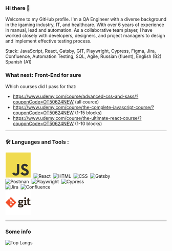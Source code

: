 ### Hi there 👋

Welcome to my GitHub profile. 
I'm a QA Engineer with a diverse background in the igaming industry, IT, and healthcare. With over 6 years of experience in manual, lead and automation. 
As a collaborative team player, I have worked closely with developers, designers, and project managers to design and implement effective testing process. 

Stack:
JavaScript, React, Gatsby, GIT, Playwright, Cypress, Figma, Jira, Confluence, Automation Testing, SQL, Agile, Russian (fluent), English (B2) Spanish (A1)

### What next: Front-End for sure
Which courses did I pass for that: 
- https://www.udemy.com/course/advanced-css-and-sass/?couponCode=OT50624NEW   (all cource)
- https://www.udemy.com/course/the-complete-javascript-course/?couponCode=OT50624NEW  (1-15 blocks)
- https://www.udemy.com/course/the-ultimate-react-course/?couponCode=OT50624NEW (1-10 blocks)


---

### :hammer_and_wrench: Languages and Tools :

<div>
  <img src="https://github.com/devicons/devicon/blob/master/icons/javascript/javascript-original.svg" title="JavaScript" alt="JavaScript" width="80" height="80"/>&nbsp;
  <img src="https://github.com/razmikoganesian/razmikoganesian/assets/148771832/0bbbc7b6-03c7-49e1-9656-9d64ecfeaa55" title="React" alt="React" width="80" height="80"/>&nbsp;
  <img src="https://github.com/razmikoganesian/razmikoganesian/assets/148771832/3ac6b237-af61-4358-80d0-1497019cebc3" title="HTML" alt="HTML" width="80" height="80"/>&nbsp;
  <img src="https://github.com/razmikoganesian/razmikoganesian/assets/148771832/9aae3441-1bc9-4865-af91-7e371e80ae75" title="CSS" alt="CSS" width="80" height="80"/>&nbsp;
  <img src="https://github.com/razmikoganesian/razmikoganesian/assets/148771832/6a955c24-e4e1-4f3f-ae83-7d8a0602024f" title="Gatsby" alt="Gatsby" width="80" height="80"/>&nbsp;
</div>
<div>
  <img src="https://www.svgrepo.com/show/354202/postman-icon.svg" title="Postman" alt="Postman" width="80" height="80"/>&nbsp;
  <img src="https://playwright.dev/img/playwright-logo.svg"  title="Playwright" alt="Playwright" width="80" height="80"/>&nbsp;
  <img src="https://github.com/cypress-io/cypress-icons/blob/master/src/icons/icon_128x128.png" title="Cypress" alt="Cypress" width="80" height="80"/>&nbsp;
</div>
<div>
  <img src="https://www.svgrepo.com/show/353935/jira.svg" title="Jira" alt="Jira" width="80" height="80"/>&nbsp;
  <img src="https://www.svgrepo.com/show/373525/confluence.svg" title="Confluence" alt="Confluence" width="80" height="80"/>&nbsp;
</div>
<div>
  <img src="https://github.com/devicons/devicon/blob/master/icons/git/git-original-wordmark.svg" title="Git" **alt="Git" width="80" height="80"/>&nbsp;
</div>

---

### Some info

![Top Langs](https://github-readme-stats-sigma-five.vercel.app/api/top-langs/?username=razmikoganesian&layout=compact&theme=vision-friendly-dark)

